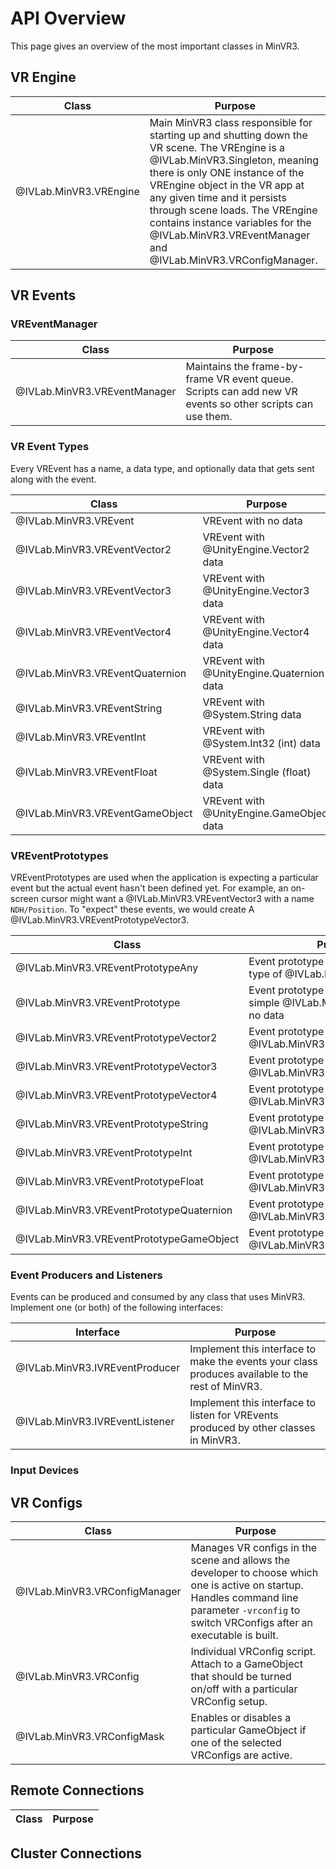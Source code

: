 # API Overview

This page gives an overview of the most important classes in MinVR3.


## VR Engine

| Class | Purpose |
| --- | --- |
| @IVLab.MinVR3.VREngine | Main MinVR3 class responsible for starting up and shutting down the VR scene. The VREngine is a @IVLab.MinVR3.Singleton, meaning there is only ONE instance of the VREngine object in the VR app at any given time and it persists through scene loads. The VREngine contains instance variables for the @IVLab.MinVR3.VREventManager and @IVLab.MinVR3.VRConfigManager. |


## VR Events

### VREventManager

| Class | Purpose |
| --- | --- |
| @IVLab.MinVR3.VREventManager | Maintains the frame-by-frame VR event queue. Scripts can add new VR events so other scripts can use them.


### VR Event Types

Every VREvent has a name, a data type, and optionally data that gets sent along with the event.

| Class | Purpose |
| --- | --- |
| @IVLab.MinVR3.VREvent | VREvent with no data |
| @IVLab.MinVR3.VREventVector2 | VREvent with @UnityEngine.Vector2 data |
| @IVLab.MinVR3.VREventVector3 | VREvent with @UnityEngine.Vector3 data |
| @IVLab.MinVR3.VREventVector4 | VREvent with @UnityEngine.Vector4 data |
| @IVLab.MinVR3.VREventQuaternion | VREvent with @UnityEngine.Quaternion data |
| @IVLab.MinVR3.VREventString | VREvent with @System.String data |
| @IVLab.MinVR3.VREventInt | VREvent with @System.Int32 (int) data |
| @IVLab.MinVR3.VREventFloat | VREvent with @System.Single (float) data |
| @IVLab.MinVR3.VREventGameObject | VREvent with @UnityEngine.GameObject data |


### VREventPrototypes

VREventPrototypes are used when the application is expecting a particular event
but the actual event hasn't been defined yet. For example, an on-screen cursor
might want a @IVLab.MinVR3.VREventVector3 with a name `NDH/Position`. To
"expect" these events, we would create A @IVLab.MinVR3.VREventPrototypeVector3.

| Class | Purpose |
| --- | --- |
| @IVLab.MinVR3.VREventPrototypeAny | Event prototype that can accept ANY type of @IVLab.MinVR3.VREvent |
| @IVLab.MinVR3.VREventPrototype | Event prototype that can accept simple @IVLab.MinVR3.VREvent with no data |
| @IVLab.MinVR3.VREventPrototypeVector2 | Event prototype that can accept @IVLab.MinVR3.VREventVector2 |
| @IVLab.MinVR3.VREventPrototypeVector3 | Event prototype that can accept @IVLab.MinVR3.VREventVector3 |
| @IVLab.MinVR3.VREventPrototypeVector4 | Event prototype that can accept @IVLab.MinVR3.VREventVector4 |
| @IVLab.MinVR3.VREventPrototypeString | Event prototype that can accept @IVLab.MinVR3.VREventString |
| @IVLab.MinVR3.VREventPrototypeInt | Event prototype that can accept @IVLab.MinVR3.VREventInt |
| @IVLab.MinVR3.VREventPrototypeFloat | Event prototype that can accept @IVLab.MinVR3.VREventFloat |
| @IVLab.MinVR3.VREventPrototypeQuaternion | Event prototype that can accept @IVLab.MinVR3.VREventQuaternion |
| @IVLab.MinVR3.VREventPrototypeGameObject | Event prototype that can accept @IVLab.MinVR3.VREventGameObject |


### Event Producers and Listeners

Events can be produced and consumed by any class that uses MinVR3. Implement one
(or both) of the following interfaces:

| Interface | Purpose |
| --- | --- |
| @IVLab.MinVR3.IVREventProducer | Implement this interface to make the events your class produces available to the rest of MinVR3. |
| @IVLab.MinVR3.IVREventListener | Implement this interface to listen for VREvents produced by other classes in MinVR3. |

### Input Devices




## VR Configs

| Class | Purpose |
| --- | --- |
| @IVLab.MinVR3.VRConfigManager | Manages VR configs in the scene and allows the developer to choose which one is active on startup. Handles command line parameter `-vrconfig` to switch VRConfigs after an executable is built. |
| @IVLab.MinVR3.VRConfig | Individual VRConfig script. Attach to a GameObject that should be turned on/off with a particular VRConfig setup. |
| @IVLab.MinVR3.VRConfigMask | Enables or disables a particular GameObject if one of the selected VRConfigs are active. |

## Remote Connections

| Class | Purpose |
| --- | --- |


## Cluster Connections


<!-- "MinVR3"
- VR Coordinate Spaces
  - MinVRRoot (RoomSpace Origin)
- VRConfigs
  - Walkthrough an Example
    - Prefabs combine Display(s) + InputDevices
    - Aliases
- VREvents in Detail
  - VREvents and VREventPrototypes
  - Input Devices and Virtual Input Devices
  - VREvent Processing (Queue, Filters, Aliases)
- Remote Connections
- Cluster Support -->
